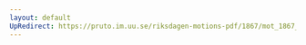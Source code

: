 ```yaml
---
layout: default
UpRedirect: https://pruto.im.uu.se/riksdagen-motions-pdf/1867/mot_1867__ak__74/mot_1867__ak__74-002.pdf
---
```

